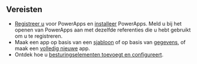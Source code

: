 ## <a name="prerequisites"></a>Vereisten
* [Registreer u](../signup-for-powerapps.md) voor PowerApps en [installeer](http://aka.ms/powerappsinstall) PowerApps. Meld u bij het openen van PowerApps aan met dezelfde referenties die u hebt gebruikt om u te registreren.
* Maak een app op basis van een [sjabloon](../get-started-test-drive.md) of op basis van [gegevens](../get-started-create-from-data.md), of maak een [volledig nieuwe](../get-started-create-from-blank.md) app.
* Ontdek hoe u [besturingselementen toevoegt en configureert](../add-configure-controls.md). 

